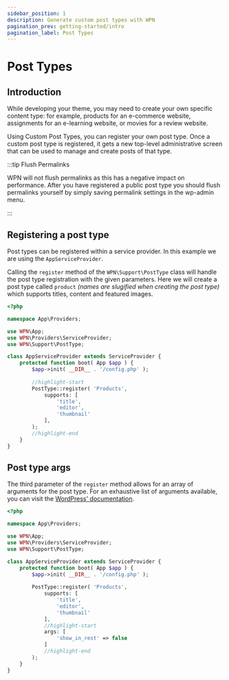 ```yaml
---
sidebar_position: 1
description: Generate custom post types with WPN
pagination_prev: getting-started/intro
pagination_label: Post Types
---
```


# Post Types

## Introduction

While developing your theme, you may need to create your own specific content type: for example, products for an 
e-commerce website, assignments for an e-learning website, or movies for a review website.

Using Custom Post Types, you can register your own post type. Once a custom post type is registered, 
it gets a new top-level administrative screen that can be used to manage and create posts of that type.

:::tip Flush Permalinks

WPN will not flush permalinks as this has a negative impact on performance. After you have registered a public post
type you should flush permalinks yourself by simply saving permalink settings in the wp-admin menu.

:::

## Registering a post type

Post types can be registered within a service provider. In this example we are using the `AppServiceProvider`.

Calling the `register` method of the `WPN\Support\PostType` class will handle the post type registration with the given parameters.
Here we will create a post type called `product` *(names are slugified when creating the post type)* which supports 
titles, content and featured images.

```php title="AppServiceProvider.php"
<?php

namespace App\Providers;

use WPN\App;
use WPN\Providers\ServiceProvider;
use WPN\Support\PostType;

class AppServiceProvider extends ServiceProvider {
	protected function boot( App $app ) {
		$app->init( __DIR__ . '/config.php' );
		
        //highlight-start
		PostType::register( 'Products',
			supports: [
				'title',
				'editor',
				'thumbnail'
			],
		);
		//highlight-end
	}
}
```

## Post type args

The third parameter of the `register` method allows for an array of arguments for the post type. For an exhaustive list
of arguments available, you can visit the [WordPress' documentation](https://developer.wordpress.org/reference/functions/register_post_type/#parameters).

```php title="AppServiceProvider.php"
<?php

namespace App\Providers;

use WPN\App;
use WPN\Providers\ServiceProvider;
use WPN\Support\PostType;

class AppServiceProvider extends ServiceProvider {
	protected function boot( App $app ) {
		$app->init( __DIR__ . '/config.php' );
		
		PostType::register( 'Products',
			supports: [
				'title',
				'editor',
				'thumbnail'
			],
            //highlight-start
			args: [
			    'show_in_rest' => false 
			]
		    //highlight-end
		);
	}
}
```